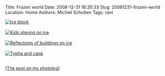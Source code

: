Title: Frozen world
Date: 2008-12-31 18:35:33
Slug: 20081231-frozen-world
Location: Home
Authors: Michiel Scholten
Tags: rant

<div class="content-image"><div><a href="http://aquariusoft.org/gallery/v/photographs/photolog/IMG_5807.html"><img src="http://aquariusoft.org/gallery/d/5778-2/IMG_5807" alt="Ice block" title="Crystal" /></a></div></div>
<br style="clear: both;" />

<div class="content-image"><div><a href="http://aquariusoft.org/gallery/v/photographs/photolog/IMG_5815.html"><img src="http://aquariusoft.org/gallery/d/5782-2/IMG_5815" alt="Kids playing on ice" title="Ice fun" /></a></div></div>
<br style="clear: both;" />

<div class="content-image"><div>
<a href="http://aquariusoft.org/gallery/v/photographs/photolog/IMG_5820.html"><img src="http://aquariusoft.org/gallery/d/5786-2/IMG_5820" alt="Reflections of buildings on ice" title="Frozen reflections" /></a></div></div>
<br style="clear: both;" />

<div class="content-image"><div><a href="http://aquariusoft.org/gallery/v/photographs/photolog/IMG_5837.html"><img src="http://aquariusoft.org/gallery/d/5790-2/IMG_5837" alt="Typha and cane" title="Typha (in Dutch known as Rietsigaar" /></a></div></div>
<br style="clear: both;" />

<p>[<a href="http://aquariusoft.org/photolog/2008/12/31/frozen-world/">The post on my photolog</a>]</p>